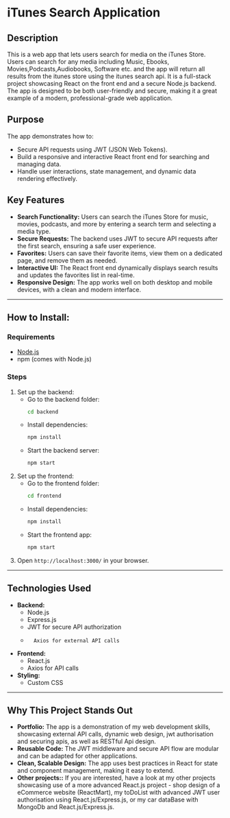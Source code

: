 # iTunes Search Application

## Description

This is a web app that lets users search for media on the iTunes Store. Users can search for any media including Music, Ebooks, Movies,Podcasts,Audiobooks, Software etc. and the app will return all results from the itunes store using the itunes search api. It is a full-stack project showcasing React on the front end and a secure Node.js backend. The app is designed to be both user-friendly and secure, making it a great example of a modern, professional-grade web application.

## Purpose

The app demonstrates how to:

-   Secure API requests using JWT (JSON Web Tokens).
-   Build a responsive and interactive React front end for searching and managing data.
-   Handle user interactions, state management, and dynamic data rendering effectively.

## Key Features

-   **Search Functionality:** Users can search the iTunes Store for music, movies, podcasts, and more by entering a search term and selecting a media type.
-   **Secure Requests:** The backend uses JWT to secure API requests after the first search, ensuring a safe user experience.
-   **Favorites:** Users can save their favorite items, view them on a dedicated page, and remove them as needed.
-   **Interactive UI:** The React front end dynamically displays search results and updates the favorites list in real-time.
-   **Responsive Design:** The app works well on both desktop and mobile devices, with a clean and modern interface.

---

## How to Install:

### Requirements

-   [Node.js](https://nodejs.org/)
-   npm (comes with Node.js)

### Steps

1. Set up the backend:
    - Go to the backend folder:
        ```bash
        cd backend
        ```
    - Install dependencies:
        ```bash
        npm install
        ```
    - Start the backend server:
        ```bash
        npm start
        ```
2. Set up the frontend:
    - Go to the frontend folder:
        ```bash
        cd frontend
        ```
    - Install dependencies:
        ```bash
        npm install
        ```
    - Start the frontend app:
        ```bash
        npm start
        ```
3. Open `http://localhost:3000/` in your browser.

---

## Technologies Used

-   **Backend:**
    -   Node.js
    -   Express.js
    -   JWT for secure API authorization
    -       Axios for external API calls
-   **Frontend:**
    -   React.js
    -   Axios for API calls
-   **Styling:**
    -   Custom CSS

---

## Why This Project Stands Out

-   **Portfolio:** The app is a demonstration of my web development skills, showcasing external API calls, dynamic web design, jwt authorisation and securing apis, as well as RESTful Api design.
-   **Reusable Code:** The JWT middleware and secure API flow are modular and can be adapted for other applications.
-   **Clean, Scalable Design:** The app uses best practices in React for state and component management, making it easy to extend.
-   **Other projects::** If you are interested, have a look at my other projects showcasing use of a more advanced React.js project - shop design of a eCommerce website (ReactMart), my toDoList with advanced JWT user authorisation using React.js/Express.js, or my car dataBase with MongoDb and React.js/Express.js.
